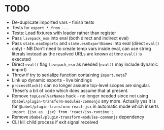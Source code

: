 # TODO

* De-duplicate imported vars - finish tests
* Tests for `export * from ...`
* Tests: Load fixtures with loader rather than register
* Pass `livepack_esm` into eval (both direct and indirect eval)
* Pass `state.esmImports` and `state.esmExportNames` into eval (direct `eval()` only) - NB Don't need to create temp vars inside eval, can use string literals instead as the resolved URLs are known at time `eval()` is executed
* Direct `eval()` flag `livepack_esm` as needed (`eval()` may include dynamic import)
* Throw if try to serialize function containing `import.meta`?
* Link up dynamic exports - live bindings
* `processBlock()` can no longer assume top-level scopes are singular. These's a bit of code which does assume that at present.
* Remove `topLevelVarNames` hack - no longer needed since not using `@babel/plugin-transform-modules-commonjs` any more. Actually yes it is for `@babel/plugin-transform-react-jsx` in automatic mode which inserts `import {jsx as _jsx} from 'react/jsx-runtime';`.
* Remove `@babel/plugin-transform-modules-commonjs` dependency
* CLI kill child process if exit signal received
